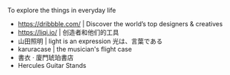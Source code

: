 To explore the things in everyday life

* https://dribbble.com/ | Discover the world’s top designers & creatives
* https://liqi.io/ | 创造者和他们的工具
* 山田照明 | light is an expression 光は、言葉である
* karuracase | the musician's flight case
* 書衣 · 廈門琥珀書店
* Hercules Guitar Stands
